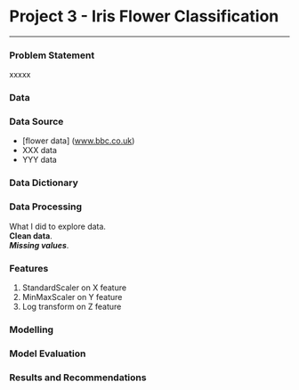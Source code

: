 # Project 3 - Iris Flower Classification

---

### Problem Statement

xxxxx

### Data

### Data Source
* [flower data] (www.bbc.co.uk)
* XXX data
* YYY data

### Data Dictionary


### Data Processing

What I did to explore data.   
**Clean data**. <br>
***Missing values***.

### Features

1. StandardScaler on X feature  
2. MinMaxScaler on Y feature  
3. Log transform on Z feature

### Modelling

### Model Evaluation

### Results and Recommendations
